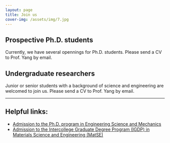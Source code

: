 ```yaml
---
layout: page
title: Join us
cover-img: /assets/img/7.jpg
---
```


## Prospective Ph.D. students
Currently, we have several opennings for Ph.D. students. Please send a CV to Prof. Yang by email.


## Undergraduate researchers
Junior or senior students with a background of science and engineering are welcomed to join us. Please send a CV to Prof. Yang by email.

---
## Helpful links:
 - [Admission to the Ph.D. program in Engineering Science and Mechanics](https://www.esm.psu.edu/academics/graduate/how-to-apply.aspx)
- [Admission to the Intercollege Graduate Degree Program (IGDP) in Materials Science and Engineering (MatSE)](https://www.matse.psu.edu/graduate/prospective-students/how-apply-igdp)